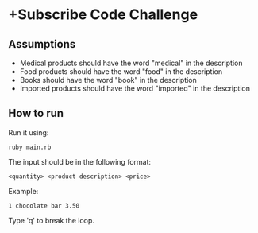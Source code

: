 # +Subscribe Code Challenge

## Assumptions

* Medical products should have the word "medical" in the description
* Food products should have the word "food" in the description
* Books should have the word "book" in the description
* Imported products should have the word "imported" in the description

## How to run

Run it using:
```
ruby main.rb
```

The input should be in the following format:
```
<quantity> <product description> <price>
```

Example:
```
1 chocolate bar 3.50
```

Type 'q' to break the loop.

